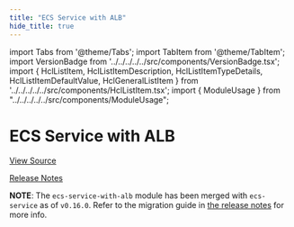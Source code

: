 ```yaml
---
title: "ECS Service with ALB"
hide_title: true
---
```


import Tabs from '@theme/Tabs';
import TabItem from '@theme/TabItem';
import VersionBadge from '../../../../../src/components/VersionBadge.tsx';
import { HclListItem, HclListItemDescription, HclListItemTypeDetails, HclListItemDefaultValue, HclGeneralListItem } from '../../../../../src/components/HclListItem.tsx';
import { ModuleUsage } from "../../../../../src/components/ModuleUsage";

<VersionBadge repoTitle="Amazon ECS" version="0.35.1" lastModifiedVersion="0.24.1"/>

# ECS Service with ALB

<a href="https://github.com/tnn-tnn-tnn-tnn-tnn-gruntwork-io/terraform-aws-ecs/tree/v0.35.1/modules/ecs-service-with-alb" className="link-button" title="View the source code for this module in GitHub.">View Source</a>

<a href="https://github.com/tnn-tnn-tnn-tnn-tnn-gruntwork-io/terraform-aws-ecs/releases/tag/v0.24.1" className="link-button" title="Release notes for only versions which impacted this module.">Release Notes</a>

**NOTE**: The `ecs-service-with-alb` module has been merged with `ecs-service` as of `v0.16.0`. Refer to the migration
guide in [the release notes](https://github.com/tnn-tnn-tnn-tnn-tnn-gruntwork-io/terraform-aws-ecs/releases/tag/v0.16.0) for more info.


<!-- ##DOCS-SOURCER-START
{
  "originalSources": [
    "https://github.com/tnn-tnn-tnn-tnn-tnn-gruntwork-io/terraform-aws-ecs/tree/v0.35.1/modules/ecs-service-with-alb/readme.md",
    "https://github.com/tnn-tnn-tnn-tnn-tnn-gruntwork-io/terraform-aws-ecs/tree/v0.35.1/modules/ecs-service-with-alb/variables.tf",
    "https://github.com/tnn-tnn-tnn-tnn-tnn-gruntwork-io/terraform-aws-ecs/tree/v0.35.1/modules/ecs-service-with-alb/outputs.tf"
  ],
  "sourcePlugin": "module-catalog-api",
  "hash": "e3262dec92189d5597daa0b425a89047"
}
##DOCS-SOURCER-END -->
